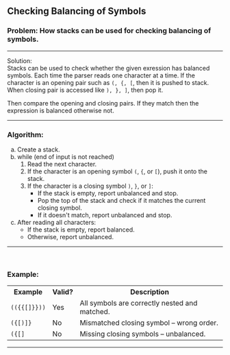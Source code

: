 ## Checking Balancing of Symbols

<h3>Problem: How stacks can be used for checking balancing of symbols.</h3>

<hr>
<p>

Solution: <br>
Stacks can be used to check whether the given exression has balanced symbols. Each time the parser reads one character at a time. If the character is an opening pair such as `(, {, [`, then it is pushed to stack. When closing pair is accessed like `), }, ]`, then pop it.

Then compare the opening and closing pairs. If they match then the expression is balanced otherwise not.

</p>
<hr>
<h3>Algorithm:</h3>

<ol type="a">
  <li>Create a stack.</li>
  <li>while (end of input is not reached)
    <ol type="1">
      <li>Read the next character.</li>
      <li>If the character is an opening symbol <code>(</code>, <code>{</code>, or <code>[</code>), push it onto the stack.</li>
      <li>If the character is a closing symbol <code>)</code>, <code>}</code>, or <code>]</code>:
        <ul>
          <li>If the stack is empty, report unbalanced and stop.</li>
          <li>Pop the top of the stack and check if it matches the current closing symbol.</li>
          <li>If it doesn't match, report unbalanced and stop.</li>
        </ul>
      </li>
    </ol>
  </li>
  <li>After reading all characters:
    <ul>
      <li>If the stack is empty, report balanced.</li>
      <li>Otherwise, report unbalanced.</li>
    </ul>
  </li>
</ol>

<hr>
<br>
<h3>Example:</h3>
<table>
  <tr>
    <th>Example</th>
    <th>Valid?</th>
    <th>Description</th>
  </tr>
  <tr>
    <td><code>(({{[]}}))</code></td>
    <td>Yes</td>
    <td>All symbols are correctly nested and matched.</td>
  </tr>
  <tr>
    <td><code>({[)]}</code></td>
    <td>No</td>
    <td>Mismatched closing symbol – wrong order.</td>
  </tr>
  <tr>
    <td><code>({[]</code></td>
    <td>No</td>
    <td>Missing closing symbols – unbalanced.</td>
  </tr>
</table>

<hr>
